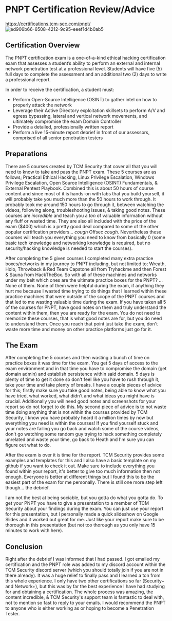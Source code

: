 # PNPT Certification Review/Advice
https://certifications.tcm-sec.com/pnpt/
![ed906b66-6508-4212-9c95-eeef1d4b0ab5](https://github.com/HiroNewf/PNPT-Certification-Review/assets/64501695/7ca967e0-fdd8-45dc-8dfe-a038492bb015)
## Certification Overview                                                                                                                                  	 
The PNPT certification exam is a one-of-a-kind ethical hacking certification exam that assesses a student’s ability to perform an external and internal network penetration test at a professional level.  Students will have five (5) full days to complete the assessment and an additional two (2) days to write a professional report.

In order to receive the certification, a student must:
* Perform Open-Source Intelligence (OSINT) to gather intel on how to properly attack the network
* Leverage their Active Directory exploitation skillsets to perform A/V and egress bypassing, lateral and vertical network movements, and ultimately compromise the exam Domain Controller
* Provide a detailed, professionally written report
* Perform a live 15-minute report debrief in front of our assessors, comprised of all senior penetration testers

## Preparations
There are 5 courses created by TCM Security that cover all that you will need to know to take and pass the PNPT exam. These 5 courses are as follows; Practical Ethical Hacking, Linux Privilege Escalation, Windows Privilege Escalation, Open Source Intelligence (OSINT) Fundamentals, & External Pentest Playbook. Combined this is about 50 hours of course content and since most of it is hands-on with labs that you build yourself, it will probably take you much more than the 50 hours to work through. It probably took me around 150 hours to go through it, between watching the videos, following along, troubleshooting issues, & taking good notes. These courses are *incredible* and teach you a *ton* of valuable information without any fluff or wasted time. They are also all included with the price of the exam ($400) which is a pretty good deal compared to some of the other popular certification providers... *cough* Offsec *cough*. Nevertheless these courses will teach you everything you need to know from basically 0 (some basic tech knowledge and networking knowledge is required, but no security/hacking knowledge is needed to start the courses).

After completing the 5 given courses I completed many extra practice boxes/networks in my journey to PNPT including, but not limited to; Wreath, Holo, Throwback & Red Team Capstone all from Tryhackme and then Forest & Sauna from HackTheBox. So with all of these machines and networks under my belt which ones are the ultimate practice boxes for the PNPT? ... None of them. None of them were helpful during the exam, if anything they hurt me because I wasted time trying to do things that I learned within these practice machines that were outside of the scope of the PNPT courses and that led to me wasting valuable time during the exam. If you have taken all 5 of the courses for PNPT, have good notes on them and truly understand the content within them, then you are ready for the exam. You do not need to memorize these courses, that is what good notes are for, but you do need to understand them. Once you reach that point just take the exam, don't waste more time and money on other practice platforms just go for it.

## The Exam
After completing the 5 courses and then wasting a bunch of time on practice boxes it was time for the exam. You get 5 days of access to the exam environment and in that time you have to compromise the domain (get domain admin) and establish persistence within said domain. 5 days is plenty of time to get it done so don't feel like you have to rush through it, take your time and take plenty of breaks. I have a couple pieces of advice for this; firstly make sure you take good notes, being able to know what you have tried, what worked, what didn't and what ideas you might have is crucial. Additionally you will need good notes and screenshots for your report so do not forget to do this. My second piece of advice is to not waste time doing anything that is not within the courses provided by TCM Security, I know you have probably heard it a million times by now but everything you need is within the courses! If you find yourself stuck and your notes are failing you go back and watch some of the course videos, don't go watching some random guy trying to hack something completely unrelated and waste your time, go back to Heath and I'm sure you can figure out what to do.

After the exam is over it is time for the report. TCM Security provides some examples and templates for this and I also have a basic template on my github if you want to check it out. Make sure to include everything you found within your report, it's better to give too much information then not enough. Everyone is better at different things but I found this to be the easiest part of the exam for me personally. There is still one more step left though... the debrief.

I am not the best at being sociable, but you gotta do what you gotta do. To get your PNPT you have to give a presentation to a member of TCM Security about your findings during the exam. You can just use your report for this presentation, but I personally made a quick slideshow on Google Slides and it worked out great for me. Just like your report make sure to be thorough in this presentation (but not too thorough as you only have 15 minutes to work with here).

## Conclusion
Right after the debrief I was informed that I had passed. I got emailed my certification and the PNPT role was added to my discord account within the TCM Security discord server (which you should totally join if you are not in there already). It was a huge relief to finally pass and I learned a ton from this whole experience. I only have two other certifications so far (Security+ and Network+), but this was by far the best experience I have had studying for and obtaining a certification. The whole process was amazing, the content incredible, & TCM Security's support team is fantastic to deal with, not to mention so fast to reply to your emails. I would recommend the PNPT to anyone who is either working as or hoping to become a Penetration Tester.
